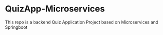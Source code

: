# QuizApp-Microservices
This repo is a backend Quiz Application Project based on Microservices and Springboot
